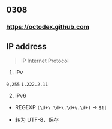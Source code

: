 ## 0308

### https://octodex.github.com

## IP address

> IP Internet Protocol

1. IPv

`0,255`
`1.222.2.11`

2. IPv6

- REGEXP
`(\d+\.\d+\.\d+\.\d+)` -> `$1|`

- 转为 UTF-8，保存